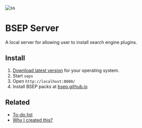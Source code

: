 ![ss](https://cloud.githubusercontent.com/assets/486818/25779429/4c9d6006-3320-11e7-97de-9fe4f81095a5.png)

# BSEP Server

A local server for allowing user to install search engine plugins.

## Install

1. [Download latest version](https://github.com/bsep/server/releases/latest) for your operating system.
2. Start `seps`
3. Open `http://localhost:8080/`
4. Install BSEP packs at [bsep.github.io](https://bsep.github.io/)

## Related

* [To-do list](https://github.com/bsep/server/projects/1)
* [Why I created this?](https://bugzilla.mozilla.org/show_bug.cgi?id=1203167)
